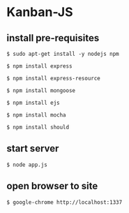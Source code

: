 # Kanban-JS

## install pre-requisites
```$ sudo apt-get install -y nodejs npm```

```$ npm install express```

```$ npm install express-resource```

```$ npm install mongoose```

```$ npm install ejs```

```$ npm install mocha```

```$ npm install should```

## start server                 
```$ node app.js```

## open browser to site
```$ google-chrome http://localhost:1337```
